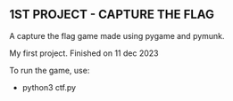 ## 1ST PROJECT - CAPTURE THE FLAG

A capture the flag game made using pygame and pymunk.

My first project. Finished on 11 dec 2023

To run the game, use:
 - python3 ctf.py